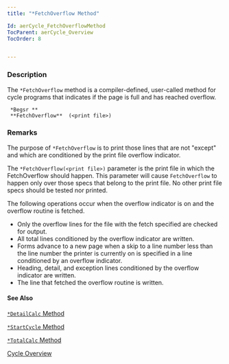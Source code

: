 ```yaml
---
title: "*FetchOverflow Method"

Id: aerCycle_FetchOverflowMethod
TocParent: aerCycle_Overview
TocOrder: 8


---
```


### Description
The ```*FetchOverflow``` method is a compiler-defined, user-called method for cycle programs that indicates if the page is full and has reached overflow. 

```
 *Begsr ** 
 **FetchOverflow**  (<print file>)
```

### Remarks
The purpose of ```*FetchOverflow``` is to print those lines that are not "except" and which are conditioned by the print file overflow indicator. 

The ```*FetchOverflow(<print file>)``` parameter is the print file in which the FetchOverflow should happen. This parameter will cause ```FetchOverflow``` to happen only over those specs that belong to the print file. No other print file specs should be tested nor printed. 

The following operations occur when the overflow indicator is on and the overflow routine is fetched. 

- Only the overflow lines for the file with the fetch specified are checked for
                output.
- All total lines conditioned by the overflow indicator are written.
- Forms advance to a new page when a skip to a line number less than the line
                number the printer is currently on is specified in a line conditioned by an
                overflow indicator.
- Heading, detail, and exception lines conditioned by the overflow indicator are
                written.
- The line that fetched the overflow routine is written.

#### See Also
[```*DetailCalc``` Method](ecrCycle_DetailCalcMethod.html)

[```*StartCycle``` Method](ecrCycle_StartCycleMethod.html)

[```*TotalCalc``` Method](ecrCycle_TotalCalcMethod.html)

[Cycle Overview](ecrCycle_Overview.html)
